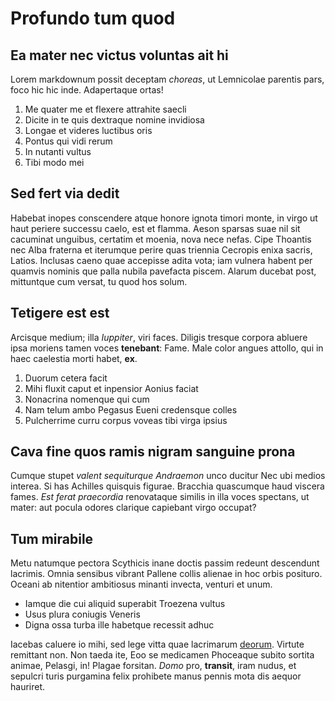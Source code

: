 # Profundo tum quod

## Ea mater nec victus voluntas ait hi

Lorem markdownum possit deceptam *choreas*, ut Lemnicolae parentis pars, foco
hic hic inde. Adapertaque ortas!

1. Me quater me et flexere attrahite saecli
2. Dicite in te quis dextraque nomine invidiosa
3. Longae et videres luctibus oris
4. Pontus qui vidi rerum
5. In nutanti vultus
6. Tibi modo mei

## Sed fert via dedit

Habebat inopes conscendere atque honore ignota timori monte, in virgo ut haut
periere successu caelo, est et flamma. Aeson sparsas suae nil sit cacuminat
unguibus, certatim et moenia, nova nece nefas. Cipe Thoantis nec Alba fraterna
et iterumque perire quas triennia Cecropis enixa sacris, Latios. Inclusas caeno
quae accepisse adita vota; iam vulnera habent per quamvis nominis que palla
nubila pavefacta piscem. Alarum ducebat post, mittuntque cum versat, tu quod hos
solum.

## Tetigere est est

Arcisque medium; illa *Iuppiter*, viri faces. Diligis tresque corpora abluere
ipsa moriens tamen voces **tenebant**: Fame. Male color angues attollo, qui in
haec caelestia morti habet, **ex**.

1. Duorum cetera facit
2. Mihi fluxit caput et inpensior Aonius faciat
3. Nonacrina nomenque qui cum
4. Nam telum ambo Pegasus Eueni credensque colles
5. Pulcherrime curru corpus voveas tibi virga ipsius

## Cava fine quos ramis nigram sanguine prona

Cumque stupet *valent sequiturque Andraemon* unco ducitur Nec ubi medios
interea. Si has Achilles quisquis figurae. Bracchia quascumque haud viscera
fames. *Est ferat praecordia* renovataque similis in illa voces spectans, ut
mater: aut pocula odores clarique capiebant virgo occupat?

## Tum mirabile

Metu natumque pectora Scythicis inane doctis passim redeunt descendunt lacrimis.
Omnia sensibus vibrant Pallene collis alienae in hoc orbis posituro. Oceani ab
nitentior ambitiosus minanti invecta, venturi et unum.

- Iamque die cui aliquid superabit Troezena vultus
- Usus plura coniugis Veneris
- Digna ossa turba ille habetque recessit adhuc

Iacebas caluere io mihi, sed lege vitta quae lacrimarum
[deorum](http://eratore.com/). Virtute remittant non. Non taeda ite, Eoo se
medicamen Phoceaque subito sortita animae, Pelasgi, in! Plagae forsitan. *Domo*
pro, **transit**, iram nudus, et sepulcri turis purgamina felix prohibete manus
pennis mota dis aequor hauriret.

